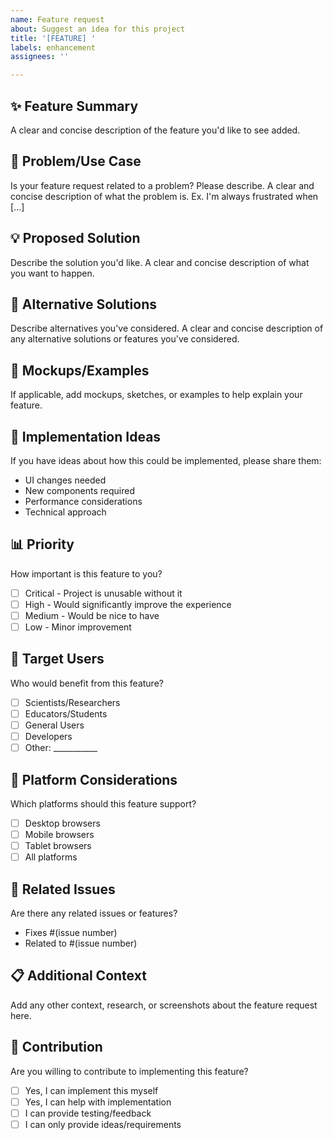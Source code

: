 ```yaml
---
name: Feature request
about: Suggest an idea for this project
title: '[FEATURE] '
labels: enhancement
assignees: ''

---
```


## ✨ Feature Summary
A clear and concise description of the feature you'd like to see added.

## 🎯 Problem/Use Case
Is your feature request related to a problem? Please describe.
A clear and concise description of what the problem is. Ex. I'm always frustrated when [...]

## 💡 Proposed Solution
Describe the solution you'd like.
A clear and concise description of what you want to happen.

## 🔄 Alternative Solutions
Describe alternatives you've considered.
A clear and concise description of any alternative solutions or features you've considered.

## 🎨 Mockups/Examples
If applicable, add mockups, sketches, or examples to help explain your feature.

## 🚀 Implementation Ideas
If you have ideas about how this could be implemented, please share them:
- UI changes needed
- New components required
- Performance considerations
- Technical approach

## 📊 Priority
How important is this feature to you?
- [ ] Critical - Project is unusable without it
- [ ] High - Would significantly improve the experience
- [ ] Medium - Would be nice to have
- [ ] Low - Minor improvement

## 🎯 Target Users
Who would benefit from this feature?
- [ ] Scientists/Researchers
- [ ] Educators/Students
- [ ] General Users
- [ ] Developers
- [ ] Other: ___________

## 📱 Platform Considerations
Which platforms should this feature support?
- [ ] Desktop browsers
- [ ] Mobile browsers
- [ ] Tablet browsers
- [ ] All platforms

## 🔗 Related Issues
Are there any related issues or features?
- Fixes #(issue number)
- Related to #(issue number)

## 📋 Additional Context
Add any other context, research, or screenshots about the feature request here.

## 🤝 Contribution
Are you willing to contribute to implementing this feature?
- [ ] Yes, I can implement this myself
- [ ] Yes, I can help with implementation
- [ ] I can provide testing/feedback
- [ ] I can only provide ideas/requirements
